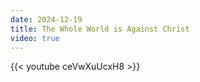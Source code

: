 ```yaml
---
date: 2024-12-19
title: The Whole World is Against Christ
video: true
---
```



{{< youtube ceVwXuUcxH8 >}}
